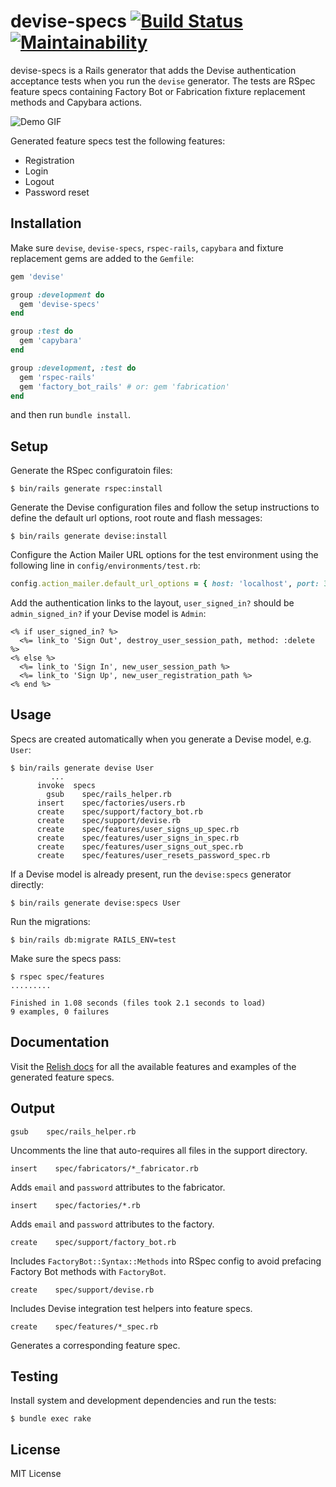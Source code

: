 # devise-specs [![Build Status][ci-image]][ci] [![Maintainability][grade-image]][grade]

devise-specs is a Rails generator that adds the Devise authentication acceptance tests when you run the `devise` generator. The tests are RSpec feature specs containing Factory Bot or Fabrication fixture replacement methods and Capybara actions.

![Demo GIF](https://user-images.githubusercontent.com/49207/126929193-f9228814-6ff1-4e5b-b24e-762dbdee996f.gif)

Generated feature specs test the following features:
* Registration
* Login
* Logout
* Password reset

## Installation

Make sure `devise`, `devise-specs`, `rspec-rails`, `capybara` and fixture replacement gems are added to the `Gemfile`:
```ruby
gem 'devise'

group :development do
  gem 'devise-specs'
end

group :test do
  gem 'capybara'
end

group :development, :test do
  gem 'rspec-rails'
  gem 'factory_bot_rails' # or: gem 'fabrication'
end
```

and then run `bundle install`.

## Setup

Generate the RSpec configuratoin files:
```
$ bin/rails generate rspec:install
```

Generate the Devise configuration files and follow the setup instructions to define the default url options, root route and flash messages:
```
$ bin/rails generate devise:install
```

Configure the Action Mailer URL options for the test environment using the following line in `config/environments/test.rb`:
```ruby
config.action_mailer.default_url_options = { host: 'localhost', port: 3001 }
```

Add the authentication links to the layout, `user_signed_in?` should be `admin_signed_in?` if your Devise model is `Admin`:
```erb
<% if user_signed_in? %>
  <%= link_to 'Sign Out', destroy_user_session_path, method: :delete %>
<% else %>
  <%= link_to 'Sign In', new_user_session_path %>
  <%= link_to 'Sign Up', new_user_registration_path %>
<% end %>
```

## Usage

Specs are created automatically when you generate a Devise model, e.g. `User`:
```
$ bin/rails generate devise User
         ...
      invoke  specs
        gsub    spec/rails_helper.rb
      insert    spec/factories/users.rb
      create    spec/support/factory_bot.rb
      create    spec/support/devise.rb
      create    spec/features/user_signs_up_spec.rb
      create    spec/features/user_signs_in_spec.rb
      create    spec/features/user_signs_out_spec.rb
      create    spec/features/user_resets_password_spec.rb
```

If a Devise model is already present, run the `devise:specs` generator directly:
```
$ bin/rails generate devise:specs User
```

Run the migrations:
```
$ bin/rails db:migrate RAILS_ENV=test
```

Make sure the specs pass:
```
$ rspec spec/features
.........

Finished in 1.08 seconds (files took 2.1 seconds to load)
9 examples, 0 failures
```

## Documentation

Visit the [Relish docs](https://relishapp.com/andrii/devise-specs/docs) for all the available features and examples of the generated feature specs.

## Output

`gsub    spec/rails_helper.rb`

Uncomments the line that auto-requires all files in the support directory.

`insert    spec/fabricators/*_fabricator.rb`

Adds `email` and `password` attributes to the fabricator.

`insert    spec/factories/*.rb`

Adds `email` and `password` attributes to the factory.

`create    spec/support/factory_bot.rb`

Includes `FactoryBot::Syntax::Methods` into RSpec config to avoid prefacing Factory Bot methods with `FactoryBot`.

`create    spec/support/devise.rb`

Includes Devise integration test helpers into feature specs.

`create    spec/features/*_spec.rb`

Generates a corresponding feature spec.

## Testing

Install system and development dependencies and run the tests:
```
$ bundle exec rake
```

## License

MIT License

[ci-image]: https://github.com/ponosoft/devise-specs/actions/workflows/build.yml/badge.svg
[ci]: https://github.com/ponosoft/devise-specs/actions/workflows/build.yml
[grade-image]: https://api.codeclimate.com/v1/badges/b7e541f2f5171790638f/maintainability
[grade]: https://codeclimate.com/github/ponosoft/devise-specs/maintainability
